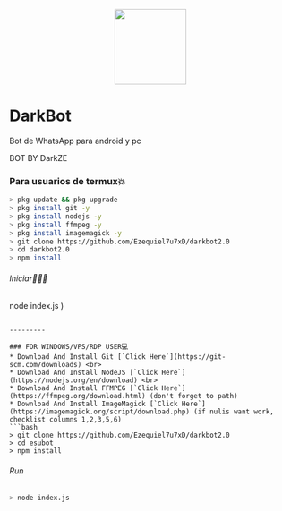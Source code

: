 <p align="center">
<img src="https://media.giphy.com/media/sRGUfOYkLt5chUss87/giphy.gif" width="128" height="135"/>
</p>

# DarkBot
Bot de WhatsApp para android y pc

BOT BY DarkZE



### Para usuarios de termux💥
```bash
> pkg update && pkg upgrade
> pkg install git -y
> pkg install nodejs -y
> pkg install ffmpeg -y
> pkg install imagemagick -y
> git clone https://github.com/Ezequiel7u7xD/darkbot2.0
> cd darkbot2.0
> npm install
```
###### Iniciar🏃🏻‍♂️
node index.js
)
```

---------

### FOR WINDOWS/VPS/RDP USER💻
* Download And Install Git [`Click Here`](https://git-scm.com/downloads) <br>
* Download And Install NodeJS [`Click Here`](https://nodejs.org/en/download) <br>
* Download And Install FFMPEG [`Click Here`](https://ffmpeg.org/download.html) (don't forget to path) 
* Download And Install ImageMagick [`Click Here`](https://imagemagick.org/script/download.php) (if nulis want work,  checklist columns 1,2,3,5,6) 
```bash
> git clone https://github.com/Ezequiel7u7xD/darkbot2.0
> cd esubot
> npm install
```
###### Run
```bash
> node index.js
```
